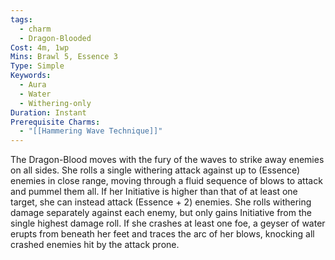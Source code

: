 ```yaml
---
tags:
  - charm
  - Dragon-Blooded
Cost: 4m, 1wp
Mins: Brawl 5, Essence 3
Type: Simple
Keywords:
  - Aura
  - Water
  - Withering-only
Duration: Instant
Prerequisite Charms:
  - "[[Hammering Wave Technique]]"
---
```

The Dragon-Blood moves with the fury of the waves to strike away enemies on all sides. She rolls a single withering attack against up to (Essence) enemies in close range, moving through a fluid sequence of blows to attack and pummel them all. If her Initiative is higher than that of at least one target, she can instead attack (Essence + 2) enemies. She rolls withering damage separately against each enemy, but only gains Initiative from the single highest damage roll. If she crashes at least one foe, a geyser of water erupts from beneath her feet and traces the arc of her blows, knocking all crashed enemies hit by the attack prone.